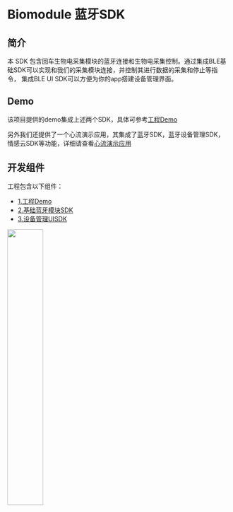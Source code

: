 # Biomodule 蓝牙SDK 

## 简介

本 SDK 包含回车生物电采集模块的蓝牙连接和生物电采集控制。通过集成BLE基础SDK可以实现和我们的采集模块连接，并控制其进行数据的采集和停止等指令，
集成BLE UI SDK可以方便为你的app搭建设备管理界面。

## Demo
该项目提供的demo集成上述两个SDK，具体可参考[工程Demo](demo/README.md)

另外我们还提供了一个心流演示应用，其集成了蓝牙SDK，蓝牙设备管理SDK，情感云SDK等功能，详细请查看[心流演示应用](https://github.com/Entertech/Enter-Affective-Cloud-Demo-Android)

## 开发组件

工程包含以下组件：

- [1.工程Demo](demo/README.md)
- [2.基础蓝牙模块SDK](https://github.com/Entertech/Enter-Biomodule-BLE-Android-SDK/tree/master/ble)
- [3.设备管理UISDK](https://github.com/Entertech/Enter-Biomodule-BLE-Android-SDK/tree/master/bleuisdk)

<img src="https://github.com/EnterTech/Flowtime-BLE-SDK-Android/blob/master/docimage/flowtimeble_project.jpg" width="40%">

